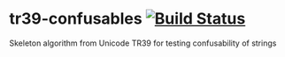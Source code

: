 # tr39-confusables [![Build Status](https://travis-ci.org/mpkorstanje/simmetrics.svg)](https://travis-ci.org/mpkorstanje/tr39-confusable)
Skeleton algorithm from Unicode TR39 for testing confusability of strings
